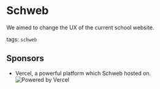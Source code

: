 # Schweb

We aimed to change the UX of the current school website.

tags: `schweb`

## Sponsors

- Vercel, a powerful platform which Schweb hosted on.
  ![Powered by Vercel](https://www.datocms-assets.com/31049/1618983297-powered-by-vercel.svg)

